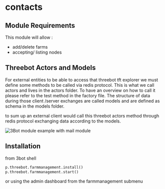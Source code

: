 # contacts

## Module Requirements

This module will allow :

- add/delete farms
- accepting/ listing nodes

## Threebot Actors and Models

For external entities to be able to access that threebot tft explorer we must define some methods to be called via redis protocol.
This is what we call actors and lives in the actors folder. To have an overview on how to call it please refer to the test method in the factory file.
The structure of data during those client /server exchanges are called models and are defined as schema in the models folder.

to sum up an external client would call this threebot actors method through redis protocol exchanging data according to the models.

![3Bot module example with mail module](../doc/images/3bot_actors_models.jpg)

## Installation

from 3bot shell

```python
p.threebot.farmmanagement.install()
p.threebot.farmmanagement.start()

```

or using the admin dashboard from the farmmanagement submenu